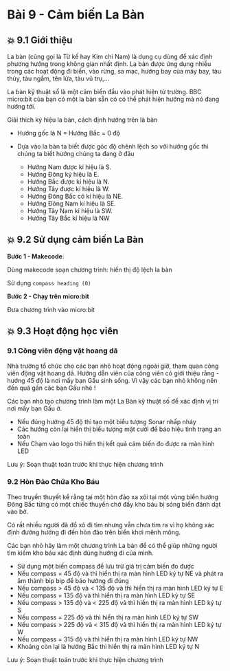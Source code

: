 # Bài 9 - Cảm biến La Bàn

## 💥 9.1 Giới thiệu

La bàn (cũng gọi là Từ kế hay Kim chỉ Nam) là dụng cụ dùng để xác định phương hướng trong không gian nhất định. La bàn được ứng dụng nhiều trong các hoạt động đi biển, vào rừng, sa mạc, hướng bay của máy bay, tàu thủy, tàu ngầm, tên lửa, tàu vũ trụ,...

La bàn kỹ thuật số là một cảm biến đầu vào phát hiện từ trường. BBC micro:bit của bạn có một la bàn sẵn có có thể phát hiện hướng mà nó đang hướng tới.

Giải thích ký hiệu la bàn, cách định hướng trên là bàn

* Hướng gốc là N = Hướng Bắc = 0 độ
* Dựa vào la bàn ta biết được góc độ chênh lệch so với hướng gốc thì chúng ta biết hướng chúng ta đang ở đâu

  * Hướng Nam được kí hiệu là S.
  * Hướng Đông ký hiệu là E.
  * Hướng Bắc được kí hiệu là N.
  * Hướng Tây được kí hiệu là W.
  * Hướng Đông Bắc có kí hiệu là NE.
  * Hướng Đông Nam kí hiệu là SE.
  * Hướng Tây Nam kí hiệu là SW.
  * Hướng Tây Bắc kí hiệu là NW

## 💥 9.2 Sử dụng cảm biến La Bàn

**Bước 1 - Makecode**:

Dùng makecode soạn chương trình: hiển thị độ lệch la bàn

Sử dụng `compass heading (0)`

**Bước 2 - Chạy trên micro:bit**

Đưa chương trình vào micro:bit

## 💥 9.3 Hoạt động học viên


###  9.1 Công viên động vật hoang dã

Nhà trường tổ chức cho các bạn nhỏ hoạt động ngoài giờ, tham quan công viên động vật hoang dã. Hướng dẫn viên của công viên có giới thiệu rằng -  hướng 45 độ là nơi mấy bạn Gấu sinh sống. Vì vậy các bạn nhỏ không nên đến quá gần các bạn Gấu nhé !

Các bạn nhỏ tạo chương trình làm một La Bàn kỹ thuật số để xác định vị trí nơi mấy bạn Gấu ở.


- Nếu đúng hướng 45 độ thì tạo một biểu tượng Sonar nhấp nháy
- Các hướng còn lại hiển thị biểu tượng mặt cười để báo hiệu tình trạng an toàn
- Nếu Chạm vào logo thì hiển thị kết quả cảm biến đo được ra màn hình LED

Lưu ý: Soạn thuật toán trước khi thực hiện chương trình

###  9.2 Hòn Đảo Chứa Kho Báu

Theo truyền thuyết kể rằng tại một hòn đảo xa xôi tại một vùng biển hướng Đông Bắc từng có một chiếc thuyền chở đầy kho báu bị sóng biển đánh dạt vào bờ.

Có rất nhiều người đã đổ xô đi tìm nhưng vẫn chưa tìm ra vì họ không xác định đướng hướng đi đến hòn đảo trên biển khơi mênh mông.

Các bạn nhỏ hãy làm một chương trình La bàn để có thể giúp những người tìm kiếm kho báu xác định đúng hướng đi của mình.

* Sử dụng một biến compass để lưu trữ giá trị cảm biến đo được
* Nếu compass = 45 độ và thì hiển thị ra màn hình LED ký tự NE và phát ra âm thành bip bip để báo hướng đi đúng
* Nếu compass > 45 độ và < 135 độ và thì hiển thị ra màn hình LED ký tự E
* Nếu compass = 135 độ và thì hiển thị ra màn hình LED ký tự SE
* Nếu compass > 135 độ và < 225 độ và thì hiển thị ra màn hình LED ký tự S
* Nếu compass = 225 độ và thì hiển thị ra màn hình LED ký tự SW
* Nếu compass > 225 độ và < 315 độ và thì hiển thị ra màn hình LED ký tự W
* Nếu compass = 315 độ và thì hiển thị ra màn hình LED ký tự NW
* Khoảng còn lại là hướng Bắc thì hiển thị ra màn hình LED ký tự N

Lưu ý: Soạn thuật toán trước khi thực hiện chương trình